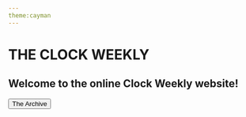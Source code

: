 ```yaml
---
theme:cayman
---
```

<html>
  <h1>THE CLOCK WEEKLY</h1>
  <h2>Welcome to the online Clock Weekly website!</h2>
  <button onclick="window.location.href = 'http://.tclockw.github.io/archive.html';">The Archive</button>
</html>

